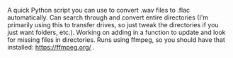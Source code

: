 A quick Python script you can use to convert .wav files to .flac automatically.
Can search through and convert entire directories (I'm primarily using this to transfer drives, so just tweak the directories if you just want folders, etc.).
Working on adding in a function to update and look for missing files in directories.
Runs using ffmpeg, so you should have that installed: https://ffmpeg.org/ .
